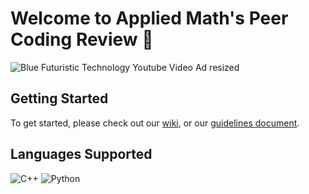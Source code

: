 # Welcome to Applied Math's Peer Coding Review 👋

<!--
** More information about the group coming soon! **
-->

<!--
** Gif **
-->
![Blue Futuristic Technology Youtube Video Ad resized](https://github.com/Peer-Code-Review/.github/assets/40783656/29370e55-19f2-45ba-be45-6499ca0fa49c)




## Getting Started
To get started, please check out our [wiki](https://github.com/Peer-Code-Review/.github/wiki), or our [guidelines document](https://docs.google.com/document/d/1vvopoecmVpDh908BJeasz20YMN967EEScy7fyuvOUqA/edit?usp=sharing).

<!--
** Badges for C++ and Python **
-->
## Languages Supported
![C++](https://img.shields.io/badge/c++-%2300599C.svg?style=for-the-badge&logo=c%2B%2B&logoColor=white)
![Python](https://img.shields.io/badge/python-3670A0?style=for-the-badge&logo=python&logoColor=ffdd54)
